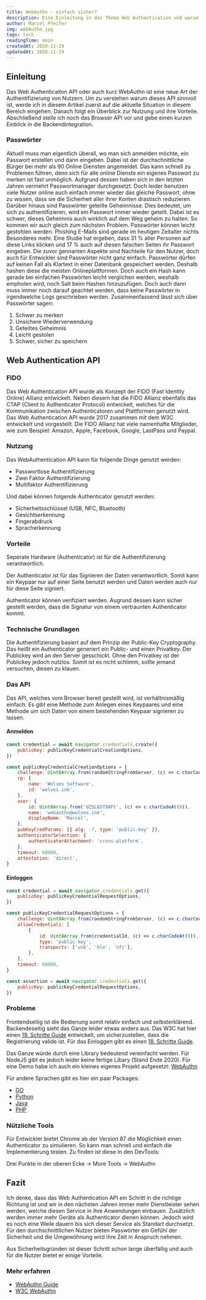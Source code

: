 ```yaml
---
title: WebAuthn - einfach sicher?
description: Eine Einleitung in das Thema Web Authentication und warum es eine bessere Alternative für die Sicherung unserer sensiblen Informationen im Internet ist.
author: Marcel Pfeifer
img: webAuthn.jpg
tags: tech
readingTime: 4min
createdAt: 2020-11-29
updatedAt: 2020-11-29
---
```


## Einleitung

Das Web Authenticaiton API oder auch kurz WebAuthn ist eine neue Art der Authentifizierung von Nutzern. Um zu verstehen warum dieses API sinnvoll ist, werde ich in diesem Artikel zuerst auf die aktuelle Situation in diesem Bereich eingehen. Danach folgt ein Überblick zur Nutzung und ihre Vorteile. Abschließend stelle ich noch das Browser API vor und gebe einen kurzen Einblick in die Backendintegration.

### Passwörter

Aktuell muss man eigentlich überall, wo man sich anmelden möchte, ein Passwort erstellen und dann eingeben. Dabei ist der durchschnittliche Bürger bei mehr als 90 Online Diensten angemeldet. Das kann schnell zu Problemen führen, denn sich für alle online Dienste ein eigenes Passwort zu merken ist fast unmöglich. Aufgrund dessen haben sich in den letzten Jahren vermehrt Passwortmanager durchgesetzt. Doch leider benutzen viele Nutzer online auch einfach immer wieder das gleiche Passwort, ohne zu wissen, dass sie die Sicherheit aller ihrer Konten drastisch reduzieren. Darüber hinaus sind Passwörter geteilte Geheimnisse. Dies bedeutet, um sich zu authentifizieren, wird ein Passwort immer wieder geteilt. Dabei ist es schwer, dieses Geheimnis auch wirklich auf dem Weg geheim zu halten. So kommen wir auch gleich zum nächsten Problem. Passwörter können leicht gestohlen werden. Phishing E-Mails sind gerade im heutigen Zeitalter nichts Besonderes mehr. Eine Studie hat ergeben, dass 31 % aller Personen auf diese Links klicken und 17 % auch auf diesen falschen Seiten ihr Passwort eingeben. Die zuvor gennanten Aspekte sind Nachteile für den Nutzer, doch auch für Entwickler sind Passwörter nicht ganz einfach. Passwörter dürfen auf keinen Fall als Klartext in einer Datenbank gespeichert werden. Deshalb hashen diese die meisten Onlineplattformen. Doch auch ein Hash kann gerade bei einfachen Passwörten leicht verglichen werden, weshalb empholen wird, noch Salt beim Hashen hinzuzufügen. Doch auch dann muss immer noch darauf geachtet werden, dass keine Passwörter in irgendwelche Logs geschrieben werden. Zusammenfassend lässt sich über Passwörter sagen:

1.  Schwer zu merken
2.  Unsichere Wiederverwendung
3.  Geteiltes Geheimnis
4.  Leicht gestolen
5.  Schwer, sicher zu speichern

## Web Authentication API

### FIDO

Das Web Authentication API wurde als Konzept der FIDO (Fast Identity Online) Allianz entwickelt. Neben diesem hat die FIDO Allianz ebenfalls das CTAP (Client to Authenticator Protocol) entwickelt, welches für die Kommunikation zwischen Authenticatoren und Plattformen genutzt wird. Das Web Authentication API wurde 2017 zusammen mit dem W3C entwickelt und vorgestellt.
Die FIDO Allianz hat viele namenhafte Mitglieder, wie zum Beispiel: Amazon, Apple, Facebook, Google, LastPass und Paypal.

### Nutzung

Das WebAuthentication API kann für folgende Dinge genutzt werden:

-   Passwortlose Authentifizierung
-   Zwei Faktor Authentifizierung
-   Multifaktor Authentifizierung

Und dabei können folgende Authenticator genutzt werden:

-   Sicherheitsschlüssel (USB, NFC, Bluetooth)
-   Gesichtserkennung
-   Fingerabdruck
-   Spracherkennung

### Vorteile

Seperate Hardware (Authenticator) ist für die Authentifizierung verantwortlich.

Der Authenticator ist für das Signieren der Daten verantwortlich. Somit kann ein Keypaar nur auf einer Seite benutzt werden und Daten werden auch nur für diese Seite signiert.

Authenticator können verifiziert werden. Augrund dessen kann sicher gestellt werden, dass die Signatur von einem vertraunten Authenticator kommt.

### Technische Grundlagen

Die Authentifizierung basiert auf dem Prinzip der Public-Key Cryptography. Das heißt ein Authenticator generiert ein Public- und einen Privatkey. Der Publickey wird an den Server gesschickt. Ohne den Privatkey ist der Publickey jedoch nutzlos. Somit ist es nicht schlimm, sollte jemand versuchen, diesen zu klauen.

### Das API

Das API, welches vom Browser bereit gestellt wird, ist verhältnismäßig einfach. Es gibt eine Methode zum Anlegen eines Keypaares und eine Methode um sich Daten von einem bestehenden Keypaar signieren zu lassen.

#### Anmelden

```js
const credential = await navigator.credentials.create({
	publicKey: publicKeyCredentialCreationOptions,
})
```

```js
const publicKeyCredentialCreationOptions = {
	challenge: Uint8Array.from(randomStringFromServer, (c) => c.charCodeAt(0)),
	rp: {
		name: 'Wolves Software',
		id: 'wolves.ink',
	},
	user: {
		id: Uint8Array.from('UZSL85T9AFC', (c) => c.charCodeAt(0)),
		name: 'webauthn@wolves.ink',
		displayName: 'Marcel',
	},
	pubKeyCredParams: [{ alg: -7, type: 'public-key' }],
	authenticatorSelection: {
		authenticatorAttachment: 'cross-platform',
	},
	timeout: 60000,
	attestation: 'direct',
}
```

#### Einloggen

```js
const credential = await navigator.credentials.get({
	publicKey: publicKeyCredentialRequestOptions,
})
```

```js
const publicKeyCredentialRequestOptions = {
	challenge: Uint8Array.from(randomStringFromServer, (c) => c.charCodeAt(0)),
	allowCredentials: [
		{
			id: Uint8Array.from(credentialId, (c) => c.charCodeAt(0)),
			type: 'public-key',
			transports: ['usb', 'ble', 'nfc'],
		},
	],
	timeout: 60000,
}

const assertion = await navigator.credentials.get({
	publicKey: publicKeyCredentialRequestOptions,
})
```

### Probleme

Frontendseitig ist die Bedienung somit relativ einfach und selbsterklärend. Backendeseitig sieht das Ganze leider etwas anders aus. Das W3C hat hier einen [19. Schritte Guide](https://www.w3.org/TR/webauthn/#registering-a-new-credential) entwickelt, um sicherzustellen, dass die Registrierung valide ist. Für das Einloggen gibt es einen [18. Schritte Guide](https://www.w3.org/TR/webauthn/#verifying-assertion).

Das Ganze würde durch eine Library bedeutend vereinfacht werden. Für NodeJS gibt es jedoch leider keine fertige Libary (Stand Ende 2020). Für eine Demo habe ich auch ein kleines eigenes Projekt aufgesetzt: [WebAuthn](https://gitlab.com/marcel.pfeifer/webauthn)

Für andere Sprachen gibt es hier ein paar Packages:

-   [GO](https://github.com/duo-labs/webauthn)
-   [Python](https://github.com/duo-labs/py_webauthn)
-   [Java](https://github.com/Yubico/java-webauthn-server)
-   [PHP](https://github.com/lbuchs/WebAuthn)

### Nützliche Tools

Für Entwickler bietet Chrome ab der Version 87 die Möglichkeit einen Authenticator zu simulieren. So kann man schnell und einfach die Implementierung testen. Zu finden ist diese in den DevTools:

Drei Punkte in der oberen Ecke -> More Tools -> WebAuthn

## Fazit

Ich denke, dass das Web Authentication API ein Schritt in die richtige Richtung ist und wir in den nächsten Jahren immer mehr Dienstleister sehen werden, welche diesen Service in ihre Anwendungen einbauen. Zusätzlich werden immer mehr Geräte als Authenticator dienen können. Jedoch wird es noch eine Weile dauern bis sich dieser Service als Standart durchsetzt. Für den durchschnittlichen Nutzer bieten Passwörter ein Gefühl der Sicherheit und die Umgewöhnung wird ihre Zeit in Anspruch nehmen.

Aus Sicherheitsgründen ist dieser Schritt schon lange überfällig und auch für die Nutzer bietet er einige Vorteile.

### Mehr erfahren

-   [WebAuthn Guide](https://webauthn.guide)
-   [W3C WebAuthn](https://w3c.github.io/webauthn/)
